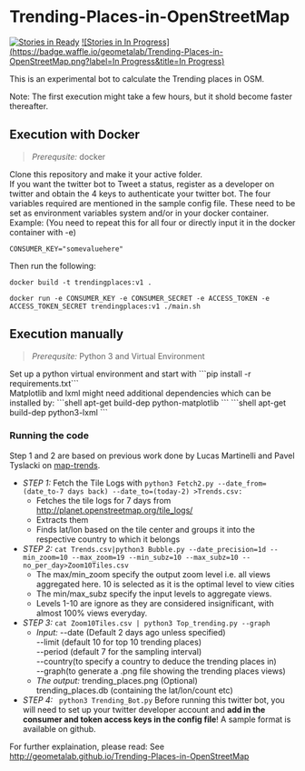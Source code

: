 # Trending-Places-in-OpenStreetMap
[![Stories in Ready](https://badge.waffle.io/geometalab/Trending-Places-in-OpenStreetMap.png?label=ready&title=Ready)](https://waffle.io/geometalab/Trending-Places-in-OpenStreetMap)
[![Stories in In Progress](https://badge.waffle.io/geometalab/Trending-Places-in-OpenStreetMap.png?label=In Progress&title=In Progress)](https://waffle.io/geometalab/Trending-Places-in-OpenStreetMap)

This is an experimental bot to calculate the Trending places in OSM.

Note: The first execution might take a few hours, but it shold become faster thereafter.

## Execution with Docker

>*Prerequsite:* docker

Clone this repository and make it your active folder.  
If you want the twitter bot to Tweet a status, register as a developer on twitter and obtain the 4 keys to authenticate your twitter bot. The four variables required are mentioned in the sample config file.
These need to be set as environment variables system and/or in your docker container.
Example: (You need to repeat this for all four or directly input it in the docker container with -e) 

 ```shell
CONSUMER_KEY="somevaluehere"
 ```
Then run the following:

```shell
docker build -t trendingplaces:v1 .
```
```shell
docker run -e CONSUMER_KEY -e CONSUMER_SECRET -e ACCESS_TOKEN -e ACCESS_TOKEN_SECRET trendingplaces:v1 ./main.sh
```
## Execution manually

>*Prerequsite:* Python 3 and Virtual Environment

<p>Set up a python virtual environment and start with ```pip install -r requirements.txt```<br>
  Matplotlib and lxml might need additional dependencies which can be installed by:
```shell
apt-get build-dep python-matplotlib
``` 
```shell
apt-get build-dep python3-lxml
```  

### Running the code
Step 1 and 2 are based on previous work done by Lucas Martinelli and Pavel Tyslacki on <a href="https://github.com/lukasmartinelli/map-trends">map-trends</a>.
- *STEP 1:* Fetch the Tile Logs with ```python3 Fetch2.py --date_from=(date_to-7 days back) --date_to=(today-2) >Trends.csv:```
    - Fetches the tile logs for 7 days from http://planet.openstreetmap.org/tile_logs/
    - Extracts them
    - Finds lat/lon based on the tile center and groups it into the respective country to which it belongs
- *STEP 2:* ```cat Trends.csv|python3 Bubble.py --date_precision=1d --min_zoom=10
 --max_zoom=19 --min_subz=10 --max_subz=10 --no_per_day>Zoom10Tiles.csv ```
    - The max/min_zoom specify the output zoom level i.e. all views aggregated here. 10 is selected as it is the optimal level to view cities
    - The min/max_subz specify the input levels to aggregate views. 
    - Levels 1-10 are ignore as they are considered insignificant, with almost 100% views everyday.
- *STEP 3:*  ```cat Zoom10Tiles.csv | python3 Top_trending.py --graph```
   - *Input:* --date (Default 2 days ago unless specified)  
     --limit (default 10 for top 10 trending places)  
     --period (default 7 for the sampling interval)  
     --country(to specify a country to deduce the trending places in)  
     --graph(to generate a .png file showing the trending places views)  
   - *The output:* trending_places.png (Optional)  
                   trending_places.db (containing the lat/lon/count etc)  
- *STEP 4:* ``` python3 Trending_Bot.py```
  Before running this twitter bot, you will need to set up your twitter developer account and **add in the consumer and token access keys in the config file**! A sample format is available on github.


For further explaination, please read:
See http://geometalab.github.io/Trending-Places-in-OpenStreetMap

